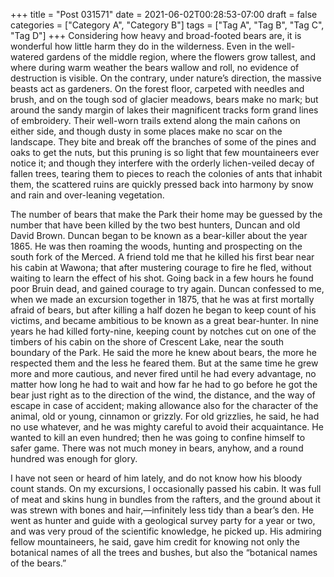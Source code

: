 +++
title = "Post 031571"
date = 2021-06-02T00:28:53-07:00
draft = false
categories = ["Category A", "Category B"]
tags = ["Tag A", "Tag B", "Tag C", "Tag D"]
+++
Considering how heavy and broad-footed bears are, it is wonderful how little harm they do in the wilderness. Even in the well-watered gardens of the middle region, where the flowers grow tallest, and where during warm weather the bears wallow and roll, no evidence of destruction is visible. On the contrary, under nature’s direction, the massive beasts act as gardeners. On the forest floor, carpeted with needles and brush, and on the tough sod of glacier meadows, bears make no mark; but around the sandy margin of lakes their magnificent tracks form grand lines of embroidery. Their well-worn trails extend along the main cañons on either side, and though dusty in some places make no scar on the landscape. They bite and break off the branches of some of the pines and oaks to get the nuts, but this pruning is so light that few mountaineers ever notice it; and though they interfere with the orderly lichen-veiled decay of fallen trees, tearing them to pieces to reach the colonies of ants that inhabit them, the scattered ruins are quickly pressed back into harmony by snow and rain and over-leaning vegetation.

The number of bears that make the Park their home may be guessed by the number that have been killed by the two best hunters, Duncan and old David Brown. Duncan began to be known as a bear-killer about the year 1865. He was then roaming the woods, hunting and prospecting on the south fork of the Merced. A friend told me that he killed his first bear near his cabin at Wawona; that after mustering courage to fire he fled, without waiting to learn the effect of his shot. Going back in a few hours he found poor Bruin dead, and gained courage to try again. Duncan confessed to me, when we made an excursion together in 1875, that he was at first mortally afraid of bears, but after killing a half dozen he began to keep count of his victims, and became ambitious to be known as a great bear-hunter. In nine years he had killed forty-nine, keeping count by notches cut on one of the timbers of his cabin on the shore of Crescent Lake, near the south boundary of the Park. He said the more he knew about bears, the more he respected them and the less he feared them. But at the same time he grew more and more cautious, and never fired until he had every advantage, no matter how long he had to wait and how far he had to go before he got the bear just right as to the direction of the wind, the distance, and the way of escape in case of accident; making allowance also for the character of the animal, old or young, cinnamon or grizzly. For old grizzlies, he said, he had no use whatever, and he was mighty careful to avoid their acquaintance. He wanted to kill an even hundred; then he was going to confine himself to safer game. There was not much money in bears, anyhow, and a round hundred was enough for glory.

I have not seen or heard of him lately, and do not know how his bloody count stands. On my excursions, I occasionally passed his cabin. It was full of meat and skins hung in bundles from the rafters, and the ground about it was strewn with bones and hair,—infinitely less tidy than a bear’s den. He went as hunter and guide with a geological survey party for a year or two, and was very proud of the scientific knowledge, he picked up. His admiring fellow mountaineers, he said, gave him credit for knowing not only the botanical names of all the trees and bushes, but also the “botanical names of the bears.”
